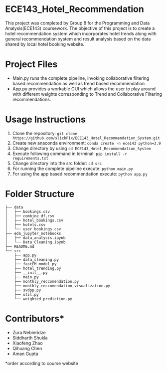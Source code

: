 # ECE143_Hotel_Recommendation

This project was completed by Group 8 for the Programming and Data Analysis(ECE143) coursework. The objective of this project is to create a hotel recommendation system which incorporates hotel trends along with general recommendation system and result analysis based on the data shared by local hotel booking website. 

# Project Files

* Main.py runs the complete pipeline, invoking collaborative filtering based recommendation as well as trend based recommendation
* App.py provides a workable GUI which allows the user to play around with different weights corresponding to Trend and Collaborative Filtering recommendations.

# Usage Instructions
1. Clone the repository: ```git clone https://github.com/slickFix/ECE143_Hotel_Recommendation_System.git```
2. Create new anaconda environment: ```conda create -n ece143 python=3.9```
3. Change directory by using ```cd ECE143_Hotel_Recommendation_System```
4. Execute following command in terminal: ```pip install -r requirements.txt```
5. Change directory into the src folder: ```cd src```
5. For running the complete pipeline execute: ```python main.py```
6. For using the app based recommendation execute: ```python app.py```

# Folder Structure
```
├── data
│   ├── bookings.csv
│   ├── combine_df.csv
│   ├── hotel_bookings.csv
│   ├── hotels.csv
│   └── user_bookings.csv
├── eda_jupyter_notebooks
│   ├── data_analysis.ipynb
│   └── Data_Cleaning.ipynb
├── README.md
└── src
    ├── app.py
    ├── data_cleaning.py
    ├── fastFM_model.py
    ├── hotel_trending.py
    ├── __init__.py
    ├── main.py
    ├── monthly_reccomendation.py
    ├── monthly_reccomendation_visualization.py
    ├── svdpp.py
    ├── util.py
    └── weighted_prediction.py
```

# Contributors*

* Zura Nebieridze
* Siddharth Shukla
* Xiaofeng Zhao
* Qihuang Chen
* Aman Gupta

*order according to course website

